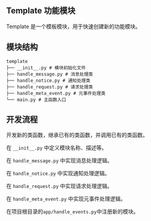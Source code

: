 ## Template 功能模块

Template 是一个模板模块，用于快速创建新的功能模块。

## 模块结构

```
template
├── __init__.py # 模块初始化文件
├── handle_message.py # 消息处理类
├── handle_notice.py # 通知处理类
├── handle_request.py # 请求处理类
├── handle_meta_event.py # 元事件处理类
└── main.py # 主函数入口
```

## 开发流程

开发新的类函数，继承已有的类函数，并调用已有的类函数。

在 `__init__.py` 中定义模块名称、描述等。

在 `handle_message.py` 中实现消息处理逻辑。

在 `handle_notice.py` 中实现通知处理逻辑。

在 `handle_request.py` 中实现请求处理逻辑。

在 `handle_meta_event.py` 中实现元事件处理逻辑。

在项目根目录的`app/handle_events.py`中注册新的模块。
